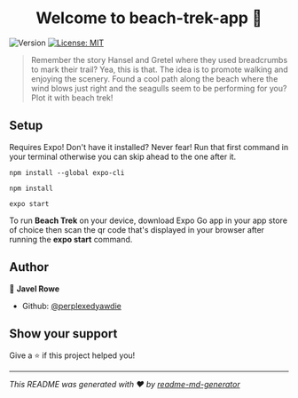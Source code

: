 <h1 align="center">Welcome to beach-trek-app 👋</h1>
<p>
  <img alt="Version" src="https://img.shields.io/badge/version-1.0.0-blue.svg?cacheSeconds=2592000" />
  <a href="#" target="_blank">
    <img alt="License: MIT" src="https://img.shields.io/badge/License-MIT-yellow.svg" />
  </a>
</p>

> Remember the story Hansel and Gretel where they used breadcrumbs to mark their trail? Yea, this is that. The idea is to promote walking and enjoying the scenery. Found a cool path along the beach where the wind blows just right and the seagulls seem to be performing for you? Plot it with beach trek!

## Setup

Requires Expo! Don't have it installed? Never fear! Run that first command in your terminal otherwise you can skip ahead to the one after it.

```
npm install --global expo-cli
```
```
npm install
```
```
expo start
```
To run **Beach Trek** on your device, download Expo Go app in your app store of choice then scan the qr code that's displayed in your browser after running the **expo start** command.
## Author

👤 **Javel Rowe**

* Github: [@perplexedyawdie](https://github.com/perplexedyawdie)

## Show your support

Give a ⭐️ if this project helped you!

***
_This README was generated with ❤️ by [readme-md-generator](https://github.com/kefranabg/readme-md-generator)_